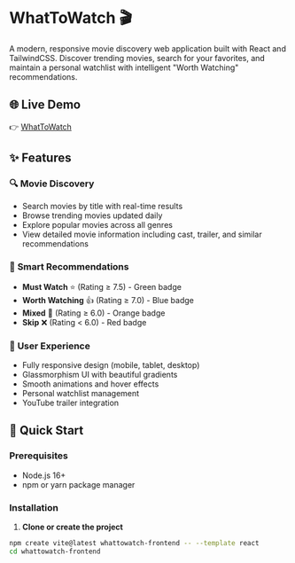 # WhatToWatch 🎬

A modern, responsive movie discovery web application built with React and TailwindCSS. Discover trending movies, search for your favorites, and maintain a personal watchlist with intelligent "Worth Watching" recommendations.

## 🌐 Live Demo
👉 [WhatToWatch](https://worthwatchingtoday.netlify.app/)

## ✨ Features

### 🔍 **Movie Discovery**
- Search movies by title with real-time results
- Browse trending movies updated daily
- Explore popular movies across all genres
- View detailed movie information including cast, trailer, and similar recommendations

### 🎯 **Smart Recommendations**
- **Must Watch** ⭐ (Rating ≥ 7.5) - Green badge
- **Worth Watching** 👍 (Rating ≥ 7.0) - Blue badge  
- **Mixed** 🤔 (Rating ≥ 6.0) - Orange badge
- **Skip** ❌ (Rating < 6.0) - Red badge

### 📱 **User Experience**
- Fully responsive design (mobile, tablet, desktop)
- Glassmorphism UI with beautiful gradients
- Smooth animations and hover effects
- Personal watchlist management
- YouTube trailer integration

## 🚀 Quick Start

### Prerequisites
- Node.js 16+ 
- npm or yarn package manager

### Installation

1. **Clone or create the project**
```bash
npm create vite@latest whattowatch-frontend -- --template react
cd whattowatch-frontend
